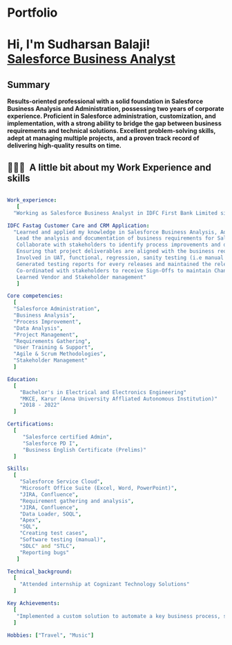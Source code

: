 # Portfolio
<h1>Hi, I'm Sudharsan Balaji! <br/><a href="https://github.com/SudharsanBalaji/Portfolio/blob/main/README.md">Salesforce Business Analyst</a></h1>

<h2>Summary</h2>
    <b>Results-oriented professional with a solid foundation in Salesforce Business Analysis and Administration, possessing two years of corporate experience. Proficient in Salesforce administration, customization, and implementation, with a strong ability to bridge the gap between business requirements and technical solutions. Excellent problem-solving skills, adept at managing multiple projects, and a proven track record of delivering high-quality results on time.
</b>

<h2> 👨🏻‍💻 &nbsp;A little bit about my Work Experience and skills</h2>

```yaml

Work_experience:
   [
  "Working as Salesforce Business Analyst in IDFC First Bank Limited since Oct 2022"

IDFC Fastag Customer Care and CRM Application:
  "Learned and applied my knowledge in Salesforce Business Analysis, Admin and QA.
   Lead the analysis and documentation of business requirements for Salesforce implementations, ensuring alignment with organizational goals.
   Collaborate with stakeholders to identify process improvements and develop scalable Salesforce solutions.
   Ensuring that project deliverables are aligned with the business requirements.
   Involved in UAT, functional, regression, sanity testing (i.e manual testing concepts) in different environments.
   Generated testing reports for every releases and maintained the release tracker.
   Co-ordinated with stakeholders to receive Sign-Offs to maintain Change release management.
   Learned Vendor and Stakeholder management"
   ]

Core competencies:
  [
  "Salesforce Administration",
  "Business Analysis",
  "Process Improvement",
  "Data Analysis",
  "Project Management",
  "Requirements Gathering",
  "User Training & Support",
  "Agile & Scrum Methodologies",
  "Stakeholder Management"
  ]

Education:
  [
    "Bachelor's in Electrical and Electronics Engineering"
    "MKCE, Karur (Anna University Affliated Autonomous Institution)"
    "2018 - 2022"
  ]

Certifications:
  [
     "Salesforce certified Admin",
     "Salesforce PD I",
     "Business English Certificate (Prelims)"
  ]

Skills:
  [
    "Salesforce Service Cloud",
    "Microsoft Office Suite (Excel, Word, PowerPoint)",
    "JIRA, Confluence",
    "Requirement gathering and analysis",
    "JIRA, Confluence",
    "Data Loader, SOQL",
    "Apex",
    "SQL",
    "Creating test cases",
    "Software testing (manual)",
    "SDLC" and "STLC",
    "Reporting bugs"
   ]

Technical_background:
  [
    "Attended internship at Cognizant Technology Solutions"
  ]

Key Achievements:
  [
   "Implemented a custom solution to automate a key business process, saving the team work hours."
  ]

Hobbies: ["Travel", "Music"]
```
